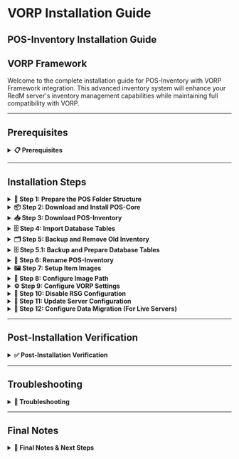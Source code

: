 # VORP Installation Guide

## POS-Inventory Installation Guide

## VORP Framework

Welcome to the complete installation guide for POS-Inventory with VORP Framework integration. This advanced inventory system will enhance your RedM server's inventory management capabilities while maintaining full compatibility with VORP.

***

## Prerequisites
<details>


<summary><strong>📋 Prerequisites</strong></summary>

Before beginning the installation process, ensure you have:

* **VORP Framework** properly installed and running
* **Server access** with file modification permissions
* **Keymaster** access for script downloads
* **Recent server backup** (highly recommended)

{% hint style="warning" %}
Always backup your server before installing new scripts. This installation will replace your existing vorp_inventory script.
{% endhint %}

</details>

***


## Installation Steps

<details>

<summary><strong>🚀 Step 1: Prepare the POS Folder Structure</strong></summary>

First, you need to create the proper folder structure for POS scripts:

1. Navigate to your server's `resources` folder
2. Check if a `[POS]` folder exists (note the square brackets)
3. If it doesn't exist, create a new folder named exactly: `[POS]`

```
server/
└── resources/
   └── [POS]/          ← Create this folder
```

{% hint style="info" %}
**Note**: The square brackets `[POS]` are essential for proper resource categorization in RedM.
{% endhint %}

</details>

<details>

<summary><strong>📦 Step 2: Download and Install POS-Core</strong></summary>

POS-Core is the foundation script required for POS-Inventory to function properly:

1. Access your **Keymaster** account
2. Download the **POS-Core** script
3. Extract the downloaded files
4. Place the `POS-Core` folder inside your `[POS]` directory

```
[POS]/
└── POS-Core/
```

</details>

<details>

<summary><strong>📥 Step 3: Download POS-Inventory</strong></summary>

Now download the main POS-Inventory script:

1. From your **Keymaster** account, download **POS-Inventory**
2. Extract the downloaded files
3. Place the `POS-Inventory` folder inside your `[POS]` directory

```
[POS]/
├── POS-Core/
└── POS-Inventory/
```

</details>

<details>

<summary><strong>🗄️ Step 4: Import Database Tables</strong></summary>

{% hint style="danger" %}
**Critical Database Step**: The script requires specific database tables to function properly.
{% endhint %}

Before proceeding with the installation, you must import the required database structure:

1. Navigate to the `[POS]/POS-Inventory/sql/` folder
2. **Open** your database management tool (phpMyAdmin, HeidiSQL, etc.)
3. **Select** your server's database
4. **Import** or **execute** the SQL file(s) found in the sql folder

```sql
-- Example: Execute the SQL file in your database
-- This will create the necessary tables for POS-Inventory
```

{% hint style="info" %}
**Database Tools**: You can use phpMyAdmin, HeidiSQL, MySQL Workbench, or the command line to execute the SQL files.
{% endhint %}

**Verify Database Import:**

* Check that new tables have been created in your database
* Look for tables with names starting with `pos_` or similar
* Ensure no errors occurred during the import process

</details>

<details>

<summary><strong>🗂️ Step 5: Backup and Remove Old Inventory</strong></summary>

{% hint style="danger" %}
**Critical Step**: Always backup your existing inventory before proceeding!
{% endhint %}

1. **Create a backup** of your current `vorp_inventory` script
   * Copy the entire `vorp_inventory` folder to a safe location
   * This allows you to restore if needed
2. **Remove the old script** from your resources folder
   * Delete or move the existing `vorp_inventory` folder from `resources/`

</details>

<details>

<summary><strong>🗄️ Step 5.1: Backup and Prepare Database Tables</strong></summary>

{% hint style="danger" %}
**Critical Database Step**: You must backup and prepare the loadout table before proceeding!
{% endhint %}

Before renaming the POS-Inventory folder, you need to backup and prepare your database:

#### Backup the Loadout Table

1. **Open** your database management tool (phpMyAdmin, HeidiSQL, etc.)
2. **Select** your server's database
3. **Export/Backup** the `loadout` table:

**Using phpMyAdmin:**
- Navigate to the `loadout` table
- Click "Export" at the top
- Choose "SQL" format and click "Go"
- Save the backup file in a safe location

**Using HeidiSQL:**
- Right-click on the `loadout` table
- Select "Export database as SQL"
- Save the backup file

#### Truncate the Loadout Table

After backing up the table, you need to clear it:

1. **Execute** the following command in your database:

```sql
TRUNCATE TABLE `loadout`;
```

{% hint style="warning" %}
**Important**: This command will permanently delete all data from the loadout table. Make sure you have completed the backup step above before executing this command.
{% endhint %}

#### Verify the Operation

1. **Check** that the `loadout` table is now empty
2. **Confirm** your backup file was created successfully
3. **Keep** the backup file safe for potential restoration

{% hint style="info" %}
**Why This Step is Necessary**: Truncating ensures a clean slate for the new system to populate correctly.
{% endhint %}

</details>

<details>

<summary><strong>🔄 Step 6: Rename POS-Inventory</strong></summary>

This step integrates POS-Inventory as your new inventory system:

1. Navigate to your `[POS]` folder
2. **Rename** the `POS-Inventory` folder to `vorp_inventory`
3. **Keep** the renamed folder inside the `[POS]` directory

```
resources/
└── [POS]/
   ├── POS-Core/
   └── vorp_inventory/     ← Renamed POS-Inventory folder stays here
```

</details>

<details>

<summary><strong>🖼️ Step 7: Setup Item Images</strong></summary>

Configure the inventory images for your items:

1. Navigate to `resources/[POS]/vorp_inventory/html/img/`
2. **Create** a new folder called `items`
3. **Transfer** all your inventory item images into this new `items` folder

```
[POS]/
└── vorp_inventory/
   └── html/
      └── img/
         └── items/      ← Create this folder
            ├── apple.png
            ├── bread.png
            └── ...
```

</details>

<details>

<summary><strong>🔧 Step 8: Configure Image Path</strong></summary>

Configure the correct image path for VORP Framework:

1. Navigate to `resources/[POS]/vorp_inventory/shared/configs/config.js`
2. **Locate** the IMAGEPATH setting:

```javascript
IMAGEPATH = "images/"
```

3. **Replace** it with the VORP-specific path:

```javascript
IMAGEPATH = "img/items/"
```

{% hint style="info" %}
**Framework-Specific Paths:**

* **VORP**: `"img/items/"`
* **RSG**: `"images/"`

Make sure the image path matches your framework for proper image loading.
{% endhint %}

</details>

<details>

<summary><strong>⚙️ Step 9: Configure VORP Settings</strong></summary>

Enable the VORP-specific configurations:

1. Navigate to `resources/[POS]/vorp_inventory/shared/configs/config.lua`
2. **Locate** the VORP configuration section
3. **Update** the following settings:

```lua
-- VORP Framework Integration Settings
Config.UseMaxWeightVORP = true      -- Use max weight from config
Config.ItemsInDatabaseVORP = true   -- Use items in database
Config.UseLoadoutTableVORP = true   -- Enable loadout table for weapons
```

{% hint style="info" %}
**Configuration Details:**

* `UseMaxWeightVORP`: Set to `true` to use config-based weight limits.
* `ItemsInDatabaseVORP`: Set to `true` to store items in database.
* `UseLoadoutTableVORP`: Set to `true` to ensure weapon scripts work properly.
{% endhint %}

</details>

<details>

<summary><strong>🚫 Step 10: Disable RSG Configuration</strong></summary>

To prevent conflicts, make sure the RSG configuration is disabled:

1. Open `resources/[POS]/vorp_inventory/shared/configs/config.lua`
2. Find the following settings and ensure they are set to `false`:

```lua
Config.RSG = false
Config.RSGStores = false
```

{% hint style="warning" %}
**Important:** Both `Config.RSG` and `Config.RSGStores` must be set to `false` for proper VORP integration.
{% endhint %}

</details>

<details>

<summary><strong>🔧 Step 11: Update Server Configuration</strong></summary>

Configure your server.cfg with the proper load order:

1. Open your `server.cfg` file
2. **Locate** the `ensure vorp_inventory` line
3. **Add** `ensure POS-Core` directly after it

```cfg
# VORP Framework
ensure vorp_core
ensure vorp_inventory
ensure POS-Core          ← Add this line here
```

{% hint style="warning" %}
**Load Order is Critical:** Make sure POS-Core loads right after vorp_inventory. Check this order if you encounter console errors.
{% endhint %}

</details>

<details>

<summary><strong>🔄 Step 12: Configure Data Migration (For Live Servers)</strong></summary>

If your server is live with existing players, you'll need to migrate inventory data:

{% hint style="danger" %}
**Live Server Warning**: Only perform this step if you have active players with existing inventories.
{% endhint %}

1. Navigate to `resources/[POS]/vorp_inventory/shared/configs/config.lua`
2. **Find** the migration setting:

```lua
Config.ImportInventoryVORP = false -- Default setting
```

3. **Replace** `false` with a command name in quotes:

```lua
Config.ImportInventoryVORP = 'loadOldInventory' -- Your chosen command
```

4. **Restart** your server
5. **Ensure** no players are connected
6. **Execute** the command in your server console:

```
loadOldInventory
```

7. **Wait** exactly 10 seconds for the migration to complete
8. **Change** the setting back to `false`:

```lua
Config.ImportInventoryVORP = false
```

9. **Restart** your server again

</details>

***

## Post-Installation Verification
<details>


<summary><strong>✅ Post-Installation Verification</strong></summary>

#### Testing Your Installation

1. **Start your server** and monitor the console for errors
2. **Join with a test character** and verify:
   * Inventory opens correctly
   * Items display properly
   * Weight system functions
   * Database interactions work

#### Common Success Indicators

* ✅ No console errors related to POS-Core or vorp_inventory
* ✅ Inventory UI loads without issues
* ✅ Item images display correctly
* ✅ Player inventories persist after server restart

</details>

***

## Troubleshooting

<details>


<summary><strong>🔧 Troubleshooting</strong></summary>

#### Common Issues

**Console Errors About Load Order**

* Verify POS-Core is loaded immediately after vorp_inventory
* Check that vorp_core loads before both scripts

**Missing Item Images**

* Ensure the `items` folder exists in `[POS]/vorp_inventory/html/img/`
* Verify image file names match your database entries

**Database Connection Issues**

* Confirm VORP database settings are properly configured
* Check that migration (Step 12) completed successfully

**Inventory Not Opening**

* Verify the script renamed correctly to `vorp_inventory` inside `[POS]`
* Check console for JavaScript/Lua errors

#### Getting Support

If you encounter issues not covered here:

1. **Check Console**: Look for specific error messages
2. **Verify Steps**: Ensure each installation step was completed
3. **Contact Support**: Reach out with console logs and specific error descriptions

</details>

***

## Final Notes 

<details>

<summary><strong>📝 Final Notes & Next Steps</strong></summary>

{% hint style="success" %}
**Installation Complete!**\
Your POS-Inventory system is now integrated with VORP Framework and ready for use.
{% endhint %}

#### Important Reminders

* Keep your backup of the original vorp_inventory script
* Monitor server performance after installation
* Update item images as needed for new items
* Regular backups are essential for server stability

#### Next Steps

* Configure item weights in your database
* Train your staff on the new inventory features
* Customize the UI to match your server's theme

Your RedM server now has a powerful, VORP-integrated inventory system that will enhance the player experience significantly!

</details>

